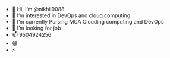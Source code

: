 - 👋 Hi, I’m @nikhil9088
- 👀 I’m interested in DevOps and cloud computing
- 🌱 I’m currently Pursing MCA Clouding computing and DevOps
- 💞️ I’m looking for job
- 📫 9504924256
- 😄 
- ⚡ 

<!---
nikhil9088/nikhil9088 is a ✨ special ✨ repository because its `README.md` (this file) appears on your GitHub profile.
You can click the Preview link to take a look at your changes.
--->
